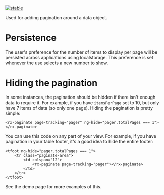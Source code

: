 [![stable](http://badges.github.io/stability-badges/dist/stable.svg)](http://github.com/badges/stability-badges)

Used for adding pagination around a data object.

# Persistence

The user's preference for the number of items to display per page will be persisted across applications using localstorage. This preference is set whenever the use selects a new number to show.

# Hiding the pagination

In some instances, the pagination should be hidden if there isn't enough data to require it. For example, if you have `itemsPerPage` set to 10, but only have 7 items of data (so only one page). Hiding the pagination is pretty simple:

    <rx-paginate page-tracking="pager" ng-hide="pager.totalPages === 1"></rx-paginate>

You can use this code on any part of your view. For example, if you have pagination in your table footer, it's a good idea to hide the entire footer:

    <tfoot ng-hide="pager.totalPages === 1">
        <tr class="paginate-area">
            <td colspan="12">
                <rx-paginate page-tracking="pager"></rx-paginate>
            </td>
        </tr>
    </tfoot>

See the demo page for more examples of this.
